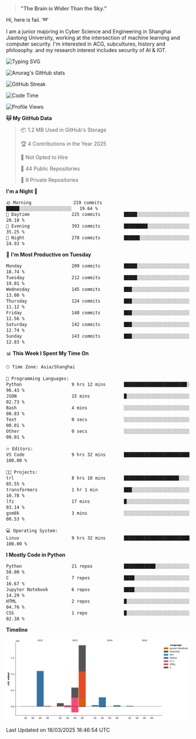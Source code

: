 > **"The Brain is Wider Than the Sky."**

  Hi, here is faii. :loop:  
  
  I am a junior majoring in Cyber Science and Engineering in Shanghai Jiaotong University, working at the intersection
  of machine learning and computer security. I'm interested in ACG, subcultures, history and philosophy. and my research interest includes security of AI & IOT.

![Typing SVG](https://readme-typing-svg.demolab.com/?lines=Any+sufficiently+advanced+technology+is+indistinguishable+from+magic;On+my+way+to+be+a+*magician*)

![Anurag's GitHub stats](https://github-readme-stats.vercel.app/api?username=faiimea)

![GitHub Streak](https://streak-stats.demolab.com/?user=faiimea)

<!--START_SECTION:waka-->
![Code Time](http://img.shields.io/badge/Code%20Time-700%20hrs%2052%20mins-blue)

![Profile Views](http://img.shields.io/badge/Profile%20Views-0-blue)

**🐱 My GitHub Data** 

> 📦 1.2 MB Used in GitHub's Storage 
 > 
> 🏆 4 Contributions in the Year 2025
 > 
> 🚫 Not Opted to Hire
 > 
> 📜 44 Public Repositories 
 > 
> 🔑 9 Private Repositories 
 > 
**I'm a Night 🦉** 

```text
🌞 Morning                219 commits         █████░░░░░░░░░░░░░░░░░░░░   19.64 % 
🌆 Daytime                225 commits         █████░░░░░░░░░░░░░░░░░░░░   20.18 % 
🌃 Evening                393 commits         █████████░░░░░░░░░░░░░░░░   35.25 % 
🌙 Night                  278 commits         ██████░░░░░░░░░░░░░░░░░░░   24.93 % 
```
📅 **I'm Most Productive on Tuesday** 

```text
Monday                   209 commits         █████░░░░░░░░░░░░░░░░░░░░   18.74 % 
Tuesday                  212 commits         █████░░░░░░░░░░░░░░░░░░░░   19.01 % 
Wednesday                145 commits         ███░░░░░░░░░░░░░░░░░░░░░░   13.00 % 
Thursday                 124 commits         ███░░░░░░░░░░░░░░░░░░░░░░   11.12 % 
Friday                   140 commits         ███░░░░░░░░░░░░░░░░░░░░░░   12.56 % 
Saturday                 142 commits         ███░░░░░░░░░░░░░░░░░░░░░░   12.74 % 
Sunday                   143 commits         ███░░░░░░░░░░░░░░░░░░░░░░   12.83 % 
```


📊 **This Week I Spent My Time On** 

```text
🕑︎ Time Zone: Asia/Shanghai

💬 Programming Languages: 
Python                   9 hrs 12 mins       ████████████████████████░   96.43 % 
JSON                     15 mins             █░░░░░░░░░░░░░░░░░░░░░░░░   02.73 % 
Bash                     4 mins              ░░░░░░░░░░░░░░░░░░░░░░░░░   00.83 % 
Text                     0 secs              ░░░░░░░░░░░░░░░░░░░░░░░░░   00.01 % 
Other                    0 secs              ░░░░░░░░░░░░░░░░░░░░░░░░░   00.01 % 

🔥 Editors: 
VS Code                  9 hrs 32 mins       █████████████████████████   100.00 % 

🐱‍💻 Projects: 
trl                      8 hrs 10 mins       █████████████████████░░░░   85.55 % 
transformers             1 hr 1 min          ███░░░░░░░░░░░░░░░░░░░░░░   10.78 % 
lfz                      17 mins             █░░░░░░░░░░░░░░░░░░░░░░░░   03.14 % 
gsm8k                    3 mins              ░░░░░░░░░░░░░░░░░░░░░░░░░   00.53 % 

💻 Operating System: 
Linux                    9 hrs 32 mins       █████████████████████████   100.00 % 
```

**I Mostly Code in Python** 

```text
Python                   21 repos            ████████████░░░░░░░░░░░░░   50.00 % 
C                        7 repos             ████░░░░░░░░░░░░░░░░░░░░░   16.67 % 
Jupyter Notebook         6 repos             ████░░░░░░░░░░░░░░░░░░░░░   14.29 % 
HTML                     2 repos             █░░░░░░░░░░░░░░░░░░░░░░░░   04.76 % 
CSS                      1 repo              █░░░░░░░░░░░░░░░░░░░░░░░░   02.38 % 
```



**Timeline**

![Lines of Code chart](https://raw.githubusercontent.com/faiimea/faiimea/main/assets/bar_graph.png)


 Last Updated on 18/03/2025 18:46:54 UTC
<!--END_SECTION:waka-->
